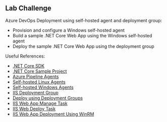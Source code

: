 ## Lab Challenge

Azure DevOps Deployment using self-hosted agent and deployment group:

* Provision and configure a Windows self-hosted agent
* Build a sample .NET Core Web App using the Windows self-hosted agent
* Deploy the sample .NET Core Web App using the deployment group

Useful References:

* [.NET Core SDK](https://dotnet.microsoft.com/download/dotnet-core/3.1)
* [.NET Core Sample Project](https://github.com/MicrosoftDocs/mslearn-tailspin-spacegame-web)
* [Azure Pipeline Agents](https://docs.microsoft.com/en-us/azure/devops/pipelines/agents/agents?view=azure-devops&tabs=browser)
* [Self-hosted Linux Agents](https://docs.microsoft.com/en-us/azure/devops/pipelines/agents/v2-linux?view=azure-devops)
* [Self-hosted Windows Agents](https://docs.microsoft.com/en-us/azure/devops/pipelines/agents/v2-windows?view=azure-devops)
* [IIS Deployment Group](https://docs.microsoft.com/en-us/azure/devops/pipelines/apps/cd/deploy-webdeploy-iis-deploygroups?view=azure-devops)
* [Deploy using Deployment Groups](https://azuredevopslabs.com/labs/vstsextend/deploymentgroups/)
* [IIS Web App Manage Task](https://docs.microsoft.com/en-us/azure/devops/pipelines/tasks/deploy/iis-web-app-management-on-machine-group?view=azure-devops)
* [IIS Web Deploy Task](https://docs.microsoft.com/en-us/azure/devops/pipelines/tasks/deploy/iis-web-app-deployment-on-machine-group?view=azure-devops)
* [IIS Web App Deployment Using WinRM](https://marketplace.visualstudio.com/items?itemName=ms-vscs-rm.iiswebapp)

